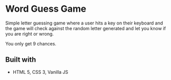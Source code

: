 # Word Guess Game

Simple letter guessing game where a user hits a key on their keyboard and the game will check against the random letter generated and let you know if you are right or wrong.

You only get 9 chances.

## Built with

- HTML 5, CSS 3, Vanilla JS
